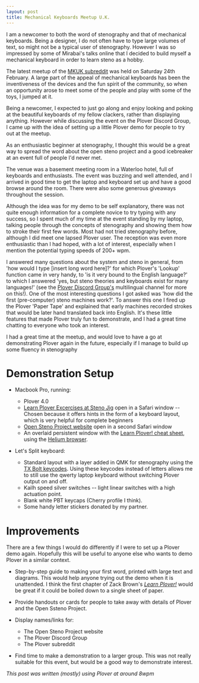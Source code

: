 ```yaml
---
layout: post
title: Mechanical Keyboards Meetup U.K.
---
```

I am a newcomer to both the word of stenography and that of mechanical keyboards. Being a designer, I do not often have to type large volumes of text, so might not be a typical user of stenography. However I was so impressed by some of Mirabai's talks online that I decided to build myself a mechanical keyboard in order to learn steno as a hobby.

The latest meetup of the [MKUK subreddit](https://www.reddit.com/r/MechanicalKeyboardsUK/) was held on Saturday 24th February. A large part of the appeal of mechanical keyboards has been the inventiveness of the devices and the fun spirit of the community, so when an opportunity arose to meet some of the people and play with some of the toys, I jumped at it.

Being a newcomer, I expected to just go along and enjoy looking and poking at the beautiful keyboards of my fellow clackers, rather than displaying anything. However while discussing the event on the Plover Discord Group, I came up with the idea of setting up a little Plover demo for people to try out at the meetup.

As an enthusiastic beginner at stenography, I thought this would be a great way to spread the word about the open steno project and a good icebreaker at an event full of people I'd never met.

The venue was a basement meeting room in a Waterloo hotel, full of keyboards and enthusiasts. The event was buzzing and well attended, and I arrived in good time to get the laptop and keyboard set up and have a good browse around the room. There were also some generous giveaways throughout the session.

Although the idea was for my demo to be self explanatory, there was not quite enough information for a complete novice to try typing with any success, so I spent much of my time at the event standing by my laptop, talking people through the concepts of stenography and showing them how to stroke their first few words. Most had not tried stenography before, although I did meet one lapsed Plover user. The reception was even more enthusiastic than I had hoped, with a lot of interest, especially when I mention the potential typing speeds of 200+ wpm.

I answered many questions about the system and steno in general, from 'how would I type [insert long word here]?' for which Plover's 'Lookup' function came in very handy, to 'is it very bound to the English language?' to which I answered 'yes, but steno theories and keyboards exist for many languages!' (see the [Plover Discord Group's](https://discordapp.com/invite/0lQde43a6dGmAMp2) multilingual channel for more on this!). One of the most interesting questions I got asked was 'how did the first (pre-computer) steno machines work?'. To answer this one I fired up the Plover 'Paper Tape' and explained that early machines recorded strokes that would be later hand translated back into English. It's these little features that made Plover truly fun to demonstrate, and I had a great time chatting to everyone who took an interest.

I had a great time at the meetup, and would love to have a go at demonstrating Plover again in the future, especially if I manage to build up some fluency in stenography

# Demonstration Setup

- Macbook Pro, running:

  - Plover 4.0
  - [Learn Plover Excercises at Steno Jig](https://joshuagrams.github.io/steno-jig/) open in a Safari window -- Chosen because it offers hints in the form of a keyboard layout, which is very helpful for complete beginners
  - [Open Steno Project website](http://www.openstenoproject.org/) open in a second Safari window
  - An overlaid persistent window with the [Learn Plover! cheat sheet](https://docs.google.com/drawings/d/1Yi93aHaxe3L-_ePtq3bujv7o1CCLmmgim8iuL_Sx2IY/preview?h=400&hl=en&w=1200), using the [Helium browser](http://heliumfloats.com/).

- Let's Split keyboard:

  - Standard layout with a layer added in QMK for stenography using the [TX Bolt keycodes](https://docs.qmk.fm/feature_stenography.html). Using these keycodes instead of letters allows me to still use the qwerty laptop keyboard without switching Plover output on and off.
  - Kailh speed silver switches -- light linear switches with a high actuation point.
  - Blank white PBT keycaps (Cherry profile I think).
  - Some handy letter stickers donated by my partner.

# Improvements

There are a few things I would do differently if I were to set up a Plover demo again. Hopefully this will be useful to anyone else who wants to demo Plover in a similar context.

- Step-by-step guide to making your first word, printed with large text and diagrams. This would help anyone trying out the demo when it is unattended. I think the first chapter of Zack Brown's [_Learn Plover!_](https://sites.google.com/site/ploverdoc/) would be great if it could be boiled down to a single sheet of paper.
- Provide handouts or cards for people to take away with details of Plover and the Open Ssteno Project.
- Display names/links for:

  - The Open Steno Project website
  - The Plover Discord Group
  - The Plover subreddit

- Find time to make a demonstration to a larger group. This was not really suitable for this event, but would be a good way to demonstrate interest.

_This post was written (mostly) using Plover at around 8wpm_

